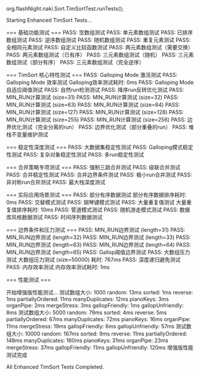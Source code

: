 org.flashNight.naki.Sort.TimSortTest.runTests();


Starting Enhanced TimSort Tests...

=== 基础功能测试 ===
PASS: 空数组测试
PASS: 单元素数组测试
PASS: 已排序数组测试
PASS: 逆序数组测试
PASS: 随机数组测试
PASS: 重复元素测试
PASS: 全相同元素测试
PASS: 自定义比较函数测试
PASS: 两元素数组测试（需要交换）
PASS: 两元素数组测试（已有序）
PASS: 三元素数组测试（随机）
PASS: 三元素数组测试（部分有序）
PASS: 三元素数组测试（完全逆序）

=== TimSort 核心特性测试 ===
PASS: Galloping Mode 激活测试
PASS: Galloping Mode 效率测试
    Galloping效率测试耗时: 0ms
PASS: Galloping Mode 自适应阈值测试
PASS: 自然run检测测试
PASS: 降序run反转优化测试
PASS: MIN_RUN计算测试 (size=31)
PASS: MIN_RUN计算测试 (size=32)
PASS: MIN_RUN计算测试 (size=63)
PASS: MIN_RUN计算测试 (size=64)
PASS: MIN_RUN计算测试 (size=127)
PASS: MIN_RUN计算测试 (size=128)
PASS: MIN_RUN计算测试 (size=255)
PASS: MIN_RUN计算测试 (size=256)
PASS: 边界优化测试（完全分离的run）
PASS: 边界优化测试（部分重叠的run）
PASS: 堆栈不变量维护测试

=== 稳定性深度测试 ===
PASS: 大数据集稳定性测试
PASS: Galloping模式稳定性测试
PASS: 复杂对象稳定性测试
PASS: 多run稳定性测试

=== 合并策略专项测试 ===
PASS: 强制三路合并测试
PASS: 级联合并测试
PASS: 合并稳定性测试
PASS: 合并边界条件测试
PASS: 极小run合并测试
PASS: 非对称run合并测试
PASS: 最大栈深度测试

=== 实际应用场景测试 ===
PASS: 部分有序数据测试
    部分有序数据排序耗时: 0ms
PASS: 交替模式测试
PASS: 钢琴键模式测试
PASS: 大量重复值测试
    大量重复值排序耗时: 10ms
PASS: 管道模式测试
PASS: 随机游走模式测试
PASS: 数据库风格数据测试
PASS: 时间序列数据测试

=== 边界条件和压力测试 ===
PASS: MIN_RUN边界测试 (length=31)
PASS: MIN_RUN边界测试 (length=32)
PASS: MIN_RUN边界测试 (length=33)
PASS: MIN_RUN边界测试 (length=63)
PASS: MIN_RUN边界测试 (length=64)
PASS: MIN_RUN边界测试 (length=65)
PASS: Gallop阈值边界测试
PASS: 大数组压力测试
    大数组压力测试 (size=50000) 耗时: 767ms
PASS: 深度递归避免测试
PASS: 内存效率测试
    内存效率测试耗时: 1ms

=== 性能测试 ===

开始增强版性能测试...
  测试数组大小: 1000
    random: 13ms
    sorted: 1ms
    reverse: 1ms
    partiallyOrdered: 11ms
    manyDuplicates: 12ms
    pianoKeys: 3ms
    organPipe: 2ms
    mergeStress: 3ms
    gallopFriendly: 1ms
    gallopUnfriendly: 8ms
  测试数组大小: 5000
    random: 79ms
    sorted: 4ms
    reverse: 5ms
    partiallyOrdered: 67ms
    manyDuplicates: 72ms
    pianoKeys: 16ms
    organPipe: 11ms
    mergeStress: 19ms
    gallopFriendly: 6ms
    gallopUnfriendly: 57ms
  测试数组大小: 10000
    random: 167ms
    sorted: 9ms
    reverse: 11ms
    partiallyOrdered: 148ms
    manyDuplicates: 160ms
    pianoKeys: 31ms
    organPipe: 23ms
    mergeStress: 37ms
    gallopFriendly: 11ms
    gallopUnfriendly: 120ms
增强版性能测试完成

All Enhanced TimSort Tests Completed.